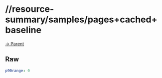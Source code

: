 
# //resource-summary/samples/pages+cached+baseline

[→ Parent](../..)


## Raw


```yaml
p90range: 0

```

